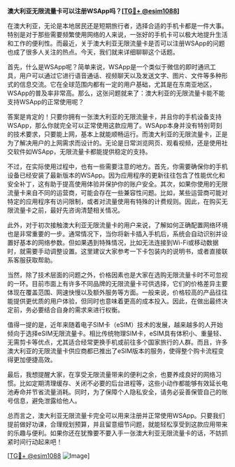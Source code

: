 **澳大利亚无限流量卡可以注册WSApp吗？[[TG💪+ @esim1088](https://t.me/s/esim1088)]**

在澳大利亚，无论是本地居民还是短期旅行者，选择合适的手机卡都是一件大事。特别是对于那些需要频繁使用网络的人来说，一张好的手机卡可以极大地提升生活和工作的便利性。而最近，关于澳大利亚无限流量卡是否可以注册WSApp的问题也成了很多人关注的热点。今天，我们就来详细聊聊这个话题。

首先，什么是WSApp呢？简单来说，WSApp是一个类似于微信的即时通讯工具，用户可以通过它进行语音通话、视频聊天以及发送文字、图片、文件等多种形式的信息交流。它在全球范围内都有一定的用户基础，尤其是在东南亚地区，WSApp的普及率非常高。那么，这张问题就来了：澳大利亚的无限流量卡能不能支持WSApp的正常使用呢？

答案是肯定的！只要你拥有一张澳大利亚的无限流量卡，并且你的手机设备支持WSApp，那么你就完全可以正常使用这款应用了。WSApp本身并没有特别苛刻的技术要求，只要能上网，基本上就能顺畅运行。而澳大利亚的无限流量卡，正是为了解决用户的上网需求而设计的。无论是日常浏览网页、观看视频，还是使用社交软件如WSApp，无限流量卡都能提供稳定的支持。

不过，在实际使用过程中，也有一些需要注意的地方。首先，你需要确保你的手机设备已经安装了最新版本的WSApp。因为应用程序的更新往往包含了性能优化和安全补丁，这有助于提高使用体验并保护你的账户安全。其次，如果你使用的无限流量卡来自不同的运营商，可能会存在一些兼容性问题。比如，某些运营商可能对特定的应用程序有访问限制，或者对流量使用有特殊的计费规则。因此，在购买无限流量卡之前，最好先咨询清楚相关情况。

此外，对于初次接触澳大利亚无限流量卡的用户来说，了解如何正确配置网络环境也是非常重要的一步。通常情况下，当你将新卡插入手机后，系统会自动识别并设置好基本的网络参数。但如果遇到特殊情况，比如无法连接到Wi-Fi或移动数据时，就需要手动调整设置。这里建议大家参考一下卡包装内的说明书，或者直接联系客服获取帮助。

当然，除了技术层面的问题之外，价格因素也是大家在选购无限流量卡时不可忽视的一环。目前市面上有许多不同品牌的无限流量卡可供选择，它们的价格差异主要体现在覆盖范围、网速快慢以及额外服务等方面。一般来说，价格较高的产品往往能提供更优质的用户体验，但同时也意味着更高的成本投入。因此，在做出最终决定前，务必要结合自身的需求来进行权衡。

值得一提的是，近年来随着电子SIM卡（eSIM）技术的发展，越来越多的人开始倾向于选择eSIM无限流量卡。相比传统物理SIM卡，eSIM具有体积小、重量轻、无需剪卡等优点，尤其适合经常更换手机或前往多个国家旅行的人群。而且，许多澳大利亚的无限流量卡供应商都已推出了eSIM版本的服务，使得整个购卡流程变得更加便捷高效。

最后，我想提醒大家，在享受无限流量带来的便利之余，也要养成良好的网络习惯。比如定期清理缓存、关闭不必要的后台进程等，这些小动作都能够有效延长电池寿命并节省流量消耗。同时，为了保障个人隐私安全，请务必妥善保管自己的账号信息，避免泄露给他人。

总而言之，澳大利亚无限流量卡完全可以用来注册并正常使用WSApp。只要我们提前做好功课，合理规划预算，并且留意细节问题，就能轻松享受到这款应用带来的乐趣与便利。如果你还在犹豫要不要入手一张澳大利亚无限流量卡的话，不妨抓紧时间行动起来吧！

[[TG💪+ @esim1088](https://t.me/s/esim1088) ![Image](https://i.postimg.cc/4NQfJmqS/Snipaste-2025-05-13-00-14-12.png)]